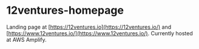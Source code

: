 # 12ventures-homepage

Landing page at [https://12ventures.io](https://12ventures.io/) and [https://www.12ventures.io/](https://www.12ventures.io/). Currently hosted at AWS Amplify.
